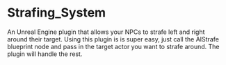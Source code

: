 # Strafing_System

An Unreal Engine plugin that allows your NPCs to strafe left and right around their target. Using this plugin is is super easy, just call the AIStrafe blueprint node and pass in the target actor you want to strafe around. The plugin will handle the rest.
